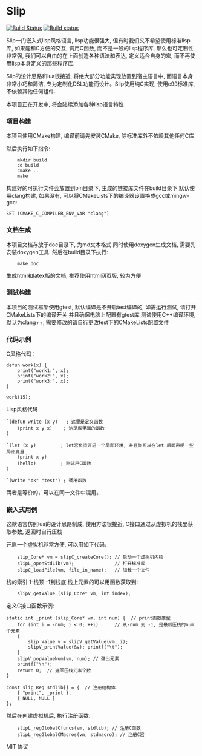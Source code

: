 Slip
======

[![Build Status](https://travis-ci.org/sunxfancy/Slip.svg?branch=master)](https://travis-ci.org/sunxfancy/Slip)
[![Build status](https://ci.appveyor.com/api/projects/status/e72qy8m89e32187p?svg=true)](https://ci.appveyor.com/project/sunxfancy/slip)


Slip一门嵌入式lisp风格语言, lisp功能很强大, 但有时我们又不希望使用标准lisp库, 如果能和C方便的交互, 调用C函数, 而不是一般的lisp程序库, 那么也可定制性非常强, 我们可以自由的在上面创造各种语法和表达, 定义适合自身的宏, 而不再使用lisp本身定义的那些程序库.

Slip的设计思路和lua很接近, 将绝大部分功能实现放置到宿主语言中, 而语言本身非常小巧和简洁, 专为定制化DSL功能而设计。Slip使用纯C实现, 使用c99标准库, 不依赖其他任何组件.

本项目正在开发中, 将会陆续添加各种lisp语言特性.

### 项目构建

本项目使用CMake构建, 编译前请先安装CMake, 除标准库外不依赖其他任何C库

然后执行如下指令:
```
	mkdir build
	cd build
	cmake ..
	make
```

构建好的可执行文件会放置到bin目录下, 生成的链接库文件在build目录下
默认使用clang构建, 如果没有, 可以将CMakeLists下的编译器设置换成gcc或mingw-gcc:
```
SET (CMAKE_C_COMPILER_ENV_VAR "clang")
```

### 文档生成

本项目文档存放于doc目录下, 为md文本格式
同时使用doxygen生成文档, 需要先安装doxygen工具.
然后在build目录下执行:

```
	make doc
```
生成html和latex版的文档, 推荐使用html网页版, 较为方便

### 测试构建

本项目的测试框架使用gtest, 默认编译是不开启test编译的, 如需运行测试, 请打开CMakeLists下的编译开关
并且确保电脑上配置有gtest库
测试使用C++编译环境, 默认为clang++, 需要修改的请自行更改test下的CMakeLists配置文件


### 代码示例

C风格代码：

```
defun work(x) {
	print("work1:", x);
	print("work2:", x);
	print("work3:", x);
}

work(15);
```


Lisp风格代码

```
`(defun write (x y)   ; 这里是定义函数
	(print x y x)    ; 这是库里面的函数
)

`(let (x y)			; let宏负责开启一个局部环境, 并且你可以在let 后面声明一些局部变量
	(print x y)
	(hello) 		; 测试用C函数
)

`(write "ok" "test") ; 调用函数
```

两者是等价的，可以在同一文件中混用。

### 嵌入式用例

这款语言仿照lua的设计思路制成, 使用方法很接近, C接口通过从虚拟机的栈里获取参数, 返回时自行压栈

开启一个虚拟机非常方便, 可以用如下代码:
```
	slip_Core* vm = slipC_createCore(); // 启动一个虚拟机内核
	slipL_openStdLib(vm);				// 打开标准库
	slipC_loadFile(vm, file_in_name);   // 加载一个文件
```


栈的索引 1-栈顶 -1到栈底
栈上元素的可以用函数获取到:
```
	slipV_getValue (slip_Core* vm, int index);
```

定义C接口函数示例:
```
static int _print (slip_Core* vm, int num) {  // print函数原型
	for (int i = -num; i < 0; ++i)		// 从-num 到 -1, 是最后压栈的num个元素
	{
		slip_Value v = slipV_getValue(vm, i);
		slipV_printValue(&v); printf("\t");
	}
	slipV_popValueNum(vm, num); // 弹出元素
	printf("\n");
	return 0;  // 返回压栈元素个数
}

const slip_Reg stdlib[] = {  // 注册结构体
	{ "print", _print },
	{ NULL, NULL }
};
```

然后在创建虚拟机后, 执行注册函数:
```
	slipL_regGlobalCfuncs(vm, stdlib); // 注册C函数
	slipL_regGlobalCMacros(vm, stdmacro); // 注册C宏
```



MIT 协议
